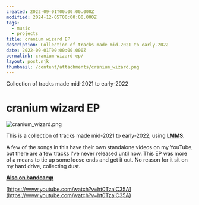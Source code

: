```yaml
---
created: 2022-09-01T00:00:00.000Z
modified: 2024-12-05T00:00:00.000Z
tags:
  - music
  - projects
title: cranium wizard EP
description: Collection of tracks made mid-2021 to early-2022
date: 2022-09-01T00:00:00.000Z
permalink: cranium-wizard-ep/
layout: post.njk
thumbnail: /content/attachments/cranium_wizard.png
---
```


Collection of tracks made mid-2021 to early-2022

# cranium wizard EP

![cranium_wizard.png](/content/attachments/cranium_wizard.png)

This is a collection of tracks made mid-2021 to early-2022, using **[LMMS](https://lmms.io/lsp/)**.

A few of the songs in this have their own standalone videos on my YouTube, but there are a few tracks I've never released until now. This EP was more of a means to tie up some loose ends and get it out. No reason for it sit on my hard drive, collecting dust.

**[Also on bandcamp](https://zarbobo.bandcamp.com/album/cranium-wizard)**

[https://www.youtube.com/watch?v=ht0TzalC35A](https://www.youtube.com/watch?v=ht0TzalC35A)
